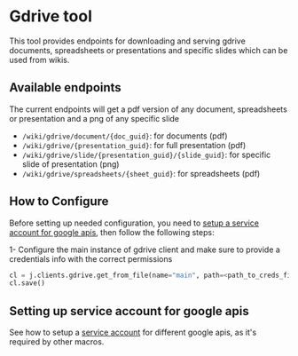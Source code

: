 # Gdrive tool

This tool provides endpoints for downloading and serving gdrive documents, spreadsheets or presentations and specific slides which can be used from wikis.

## Available endpoints
The current endpoints will get a pdf version of any document, spreadsheets or presentation and a png of any specific slide

- `/wiki/gdrive/document/{doc_guid}`: for documents (pdf)
- `/wiki/gdrive/{presentation_guid}`: for full presentation (pdf)
- `/wiki/gdrive/slide/{presentation_guid}/{slide_guid}`: for specific slide of presentation (png)
- `/wiki/gdrive/spreadsheets/{sheet_guid}`: for spreadsheets (pdf)

## How to Configure
Before setting up needed configuration, you need to [setup a service account for google apis](#setting-up-service-account-for-google-apis), then follow the following steps:

1- Configure the main instance of gdrive client and make sure to provide a credentials info with the correct permissions

```python
cl = j.clients.gdrive.get_from_file(name="main", path=<path_to_creds_file>)
cl.save()
```

## Setting up service account for google apis

See how to setup a [service account](service_account.md) for different google apis, as it's required by other macros.
